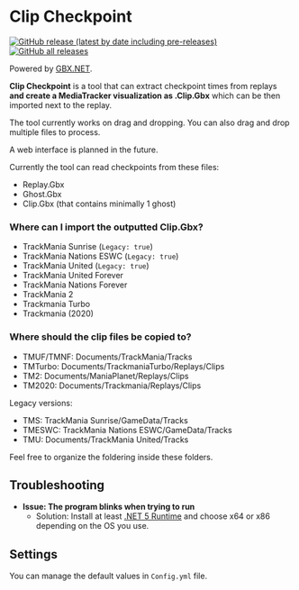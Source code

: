 # Clip Checkpoint

[![GitHub release (latest by date including pre-releases)](https://img.shields.io/github/v/release/BigBang1112-cz/clip-checkpoint?include_prereleases&style=for-the-badge)](https://github.com/BigBang1112-cz/clip-checkpoint/releases)
[![GitHub all releases](https://img.shields.io/github/downloads/BigBang1112-cz/clip-checkpoint/total?style=for-the-badge)](https://github.com/BigBang1112-cz/clip-checkpoint/releases)

Powered by [GBX.NET](https://github.com/BigBang1112/gbx-net).

**Clip Checkpoint** is a tool that can extract checkpoint times from replays **and create a MediaTracker visualization as .Clip.Gbx** which can be then imported next to the replay.

The tool currently works on drag and dropping. You can also drag and drop multiple files to process.

A web interface is planned in the future.

Currently the tool can read checkpoints from these files:
- Replay.Gbx
- Ghost.Gbx
- Clip.Gbx (that contains minimally 1 ghost)

### Where can I import the outputted Clip.Gbx?

- TrackMania Sunrise (`Legacy: true`)
- TrackMania Nations ESWC (`Legacy: true`)
- TrackMania United (`Legacy: true`)
- TrackMania United Forever
- TrackMania Nations Forever
- TrackMania 2
- Trackmania Turbo
- Trackmania (2020)

### Where should the clip files be copied to?

- TMUF/TMNF: Documents/TrackMania/Tracks
- TMTurbo: Documents/TrackmaniaTurbo/Replays/Clips
- TM2: Documents/ManiaPlanet/Replays/Clips
- TM2020: Documents/Trackmania/Replays/Clips

Legacy versions:
- TMS: TrackMania Sunrise/GameData/Tracks
- TMESWC: TrackMania Nations ESWC/GameData/Tracks
- TMU: Documents/TrackMania United/Tracks

Feel free to organize the foldering inside these folders.

## Troubleshooting

- **Issue: The program blinks when trying to run**
  - Solution: Install at least [.NET 5 Runtime](https://dotnet.microsoft.com/download/dotnet/6.0/runtime) and choose x64 or x86 depending on the OS you use.

## Settings

You can manage the default values in `Config.yml` file.
